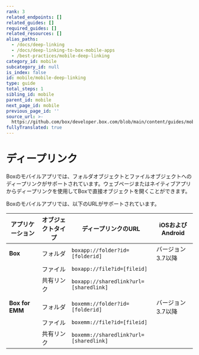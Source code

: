 ```yaml
---
rank: 3
related_endpoints: []
related_guides: []
required_guides: []
related_resources: []
alias_paths:
  - /docs/deep-linking
  - /docs/deep-linking-to-box-mobile-apps
  - /best-practices/mobile-deep-linking
category_id: mobile
subcategory_id: null
is_index: false
id: mobile/mobile-deep-linking
type: guide
total_steps: 1
sibling_id: mobile
parent_id: mobile
next_page_id: mobile
previous_page_id: ''
source_url: >-
  https://github.com/box/developer.box.com/blob/main/content/guides/mobile/mobile-deep-linking.md
fullyTranslated: true
---
```

# ディープリンク

Boxのモバイルアプリでは、フォルダオブジェクトとファイルオブジェクトへのディープリンクがサポートされています。ウェブページまたはネイティブアプリからディープリンクを使用してBoxで直接オブジェクトを開くことができます。

Boxのモバイルアプリでは、以下のURLがサポートされています。

| アプリケーション        | オブジェクトタイプ | ディープリンクのURL                            | iOSおよびAndroid |
| --------------- | --------- | -------------------------------------- | ------------- |
| **Box**         | フォルダ      | `boxapp://folder?id=[folderid]`        | バージョン3.7以降    |
|                 | ファイル      | `boxapp://file?id=[fileid]`            |               |
|                 | 共有リンク     | `boxapp://sharedlink?url=[sharedlink]` |               |
|                 |           |                                        |               |
| **Box for EMM** | フォルダ      | `boxemm://folder?id=[folderid]`        | バージョン3.7以降    |
|                 | ファイル      | `boxemm://file?id=[fileid]`            |               |
|                 | 共有リンク     | `boxemm://sharedlink?url=[sharedlink]` |               |